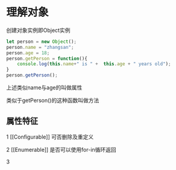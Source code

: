 # 理解对象

创建对象实例即Object实例
```javascript
let person = new Object();
person.name = "zhangsan";
person.age = 18;
person.getPerson = function(){
    console.log(this.name+" is " +  this.age + " years old");
}
person.getPerson();
```

上述类似name与age的叫做属性

类似于getPerson()的这种函数叫做方法


## 属性特征
1 [[Configurable]]
可否删除及重定义

2 [[Enumerable]]
是否可以使用for-in循环返回

3 
